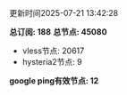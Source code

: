 更新时间2025-07-21 13:42:28

**总订阅: 188**
**总节点: 45080**
- vless节点: 20617
- hysteria2节点: 9

**google ping有效节点: 12**
